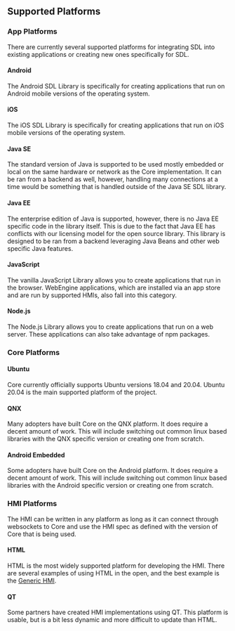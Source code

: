 ## Supported Platforms

### App Platforms

There are currently several supported platforms for integrating SDL into existing applications or creating new ones specifically for SDL.

#### Android

The Android SDL Library is specifically for creating applications that run on Android mobile versions of the operating system.

#### iOS

The iOS SDL Library is specifically for creating applications that run on iOS mobile versions of the operating system.

#### Java SE

The standard version of Java is supported to be used mostly embedded or local on the same hardware or network as the Core implementation. It can be ran from a backend as well, however, handling many connections at a time would be something that is handled outside of the Java SE SDL library.


#### Java EE

The enterprise edition of Java is supported, however, there is no Java EE specific code in the library itself. This is due to the fact that Java EE has conflicts with our licensing model for the open source library. This library is designed to be ran from a backend leveraging Java Beans and other web specific Java features.


#### JavaScript
The vanilla JavaScript Library allows you to create applications that run in the browser. WebEngine applications, which are installed via an app store and are run by supported HMIs, also fall into this category.


#### Node.js
The Node.js Library allows you to create applications that run on a web server. These applications can also take advantage of npm packages.


### Core Platforms

#### Ubuntu

Core currently officially supports Ubuntu versions 18.04 and 20.04. Ubuntu 20.04 is the main supported platform of the project.

#### QNX

Many adopters have built Core on the QNX platform. It does require a decent amount of work. This will include switching out common linux based libraries with the QNX specific version or creating one from scratch.

#### Android Embedded

Some adopters have built Core on the Android platform. It does require a decent amount of work. This will include switching out common linux based libraries with the Android specific version or creating one from scratch.


### HMI Platforms

The HMI can be written in any platform as long as it can connect through websockets to Core and use the HMI spec as defined with the version of Core that is being used.

#### HTML

HTML is the most widely supported platform for developing the HMI. There are several examples of using HTML in the open, and the best example is the [Generic HMI](https://github.com/smartdevicelink/generic_hmi).

#### QT

Some partners have created HMI implementations using QT. This platform is usable, but is a bit less dynamic and more difficult to update than HTML.

